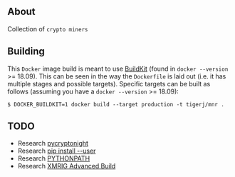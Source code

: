 ## About
Collection of `crypto miners`

## Building
This `Docker` image build is meant to use
[BuildKit](https://docs.docker.com/develop/develop-images/build_enhancements/)
(found in `docker --version` >= 18.09). This can be seen in the way the
`Dockerfile` is laid out (i.e. it has multiple stages and possible targets).
Specific targets can be built as follows (assuming you have a
`docker --version` >= 18.09):
```
$ DOCKER_BUILDKIT=1 docker build --target production -t tigerj/mnr .
```

## TODO
+ Research [pycryptonight](https://pypi.org/project/py-cryptonight/)
+ Research [pip install --user](https://pip.pypa.io/en/stable/user_guide/)
+ Research [PYTHONPATH](https://realpython.com/lessons/module-search-path/)
+ Research [XMRIG Advanced Build](https://xmrig.com/docs/miner/ubuntu-build)
